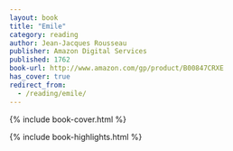 ```yaml
---
layout: book
title: "Emile"
category: reading
author: Jean-Jacques Rousseau
publisher: Amazon Digital Services
published: 1762
book-url: http://www.amazon.com/gp/product/B00847CRXE
has_cover: true
redirect_from:
  - /reading/emile/
---
```

{% include book-cover.html %}

{% include book-highlights.html %}
